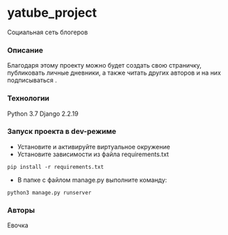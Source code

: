 # yatube_project
Социальная сеть блогеров
### Описание
Благодаря этому проекту можно будет создать свою страничку, публиковать личные дневники, а также читать других авторов и на них подписываться .
### Технологии
Python 3.7
Django 2.2.19
### Запуск проекта в dev-режиме
- Установите и активируйте виртуальное окружение
- Установите зависимости из файла requirements.txt
```
pip install -r requirements.txt
``` 
- В папке с файлом manage.py выполните команду:
```
python3 manage.py runserver
```
### Авторы
Евочка
